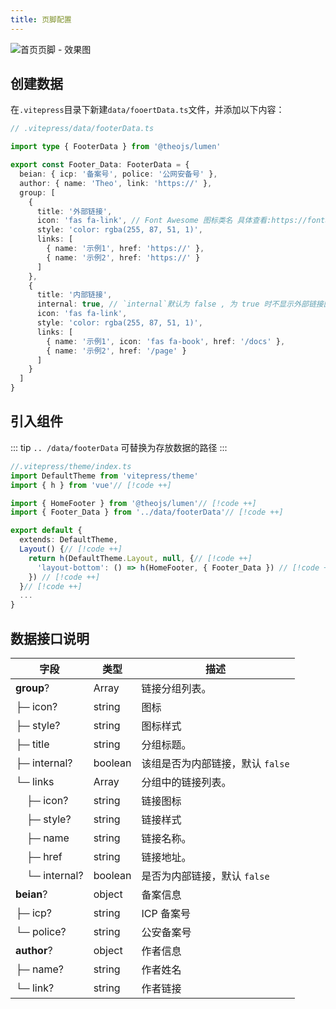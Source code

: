 ```yaml
---
title: 页脚配置
---
```


![首页页脚 - 效果图](https://i.theojs.cn/docs/202408081933196.png)

## 创建数据

在`.vitepress`目录下新建`data/fooertData.ts`文件，并添加以下内容：

```ts
// .vitepress/data/footerData.ts

import type { FooterData } from '@theojs/lumen'

export const Footer_Data: FooterData = {
  beian: { icp: '备案号', police: '公网安备号' },
  author: { name: 'Theo', link: 'https://' },
  group: [
    {
      title: '外部链接',
      icon: 'fas fa-link', // Font Awesome 图标类名 具体查看:https://fontawesome.com/
      style: 'color: rgba(255, 87, 51, 1)',
      links: [
        { name: '示例1', href: 'https://' },
        { name: '示例2', href: 'https://' }
      ]
    },
    {
      title: '内部链接',
      internal: true, // `internal`默认为 false , 为 true 时不显示外部链接图标
      icon: 'fas fa-link',
      style: 'color: rgba(255, 87, 51, 1)',
      links: [
        { name: '示例1', icon: 'fas fa-book', href: '/docs' },
        { name: '示例2', href: '/page' }
      ]
    }
  ]
}
```

## 引入组件

::: tip
`.. /data/footerData` 可替换为存放数据的路径
:::

```ts
//.vitepress/theme/index.ts
import DefaultTheme from 'vitepress/theme'
import { h } from 'vue'// [!code ++]

import { HomeFooter } from '@theojs/lumen'// [!code ++]
import { Footer_Data } from '../data/footerData'// [!code ++]

export default {
  extends: DefaultTheme,
  Layout() {// [!code ++]
    return h(DefaultTheme.Layout, null, {// [!code ++]
      'layout-bottom': () => h(HomeFooter, { Footer_Data }) // [!code ++]
    }) // [!code ++]
  }// [!code ++]
  ...
}
```

## 数据接口说明

| 字段                                 | 类型    | 描述                                                              |
| ------------------------------------ | ------- | ----------------------------------------------------------------- |
| **group**?                           | Array   | <Badge type="tip" text="可选" /> 链接分组列表。                   |
| ├─ icon?                             | string  | <Badge type="tip" text="可选" /> 图标                             |
| ├─ style?                            | string  | <Badge type="tip" text="可选" /> 图标样式                         |
| ├─ title                             | string  | 分组标题。                                                        |
| ├─ internal?                         | boolean | <Badge type="tip" text="可选" /> 该组是否为内部链接，默认 `false` |
| └─ links                             | Array   | 分组中的链接列表。                                                |
| &nbsp;&nbsp;&nbsp;&nbsp;├─ icon?     | string  | <Badge type="tip" text="可选" /> 链接图标                         |
| &nbsp;&nbsp;&nbsp;&nbsp;├─ style?    | string  | <Badge type="tip" text="可选" /> 链接样式                         |
| &nbsp;&nbsp;&nbsp;&nbsp;├─ name      | string  | 链接名称。                                                        |
| &nbsp;&nbsp;&nbsp;&nbsp;├─ href      | string  | 链接地址。                                                        |
| &nbsp;&nbsp;&nbsp;&nbsp;└─ internal? | boolean | <Badge type="tip" text="可选" /> 是否为内部链接，默认 `false`     |
| **beian**?                           | object  | <Badge type="tip" text="可选" /> 备案信息                         |
| ├─ icp?                              | string  | <Badge type="tip" text="可选" /> ICP 备案号                       |
| └─ police?                           | string  | <Badge type="tip" text="可选" /> 公安备案号                       |
| **author**?                          | object  | <Badge type="tip" text="可选" /> 作者信息                         |
| ├─ name?                             | string  | <Badge type="tip" text="可选" /> 作者姓名                         |
| └─ link?                             | string  | <Badge type="tip" text="可选" /> 作者链接                         |
